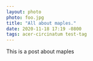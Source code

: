 ```yaml
---
layout: photo
photo: foo.jpg
title: "All about maples."
date: 2020-11-18 17:19 -0800
tags: acer-circinatum test-tag
---
```

This is a post about maples
